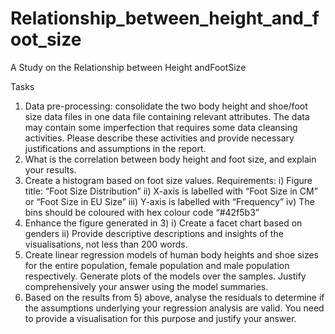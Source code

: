 # Relationship_between_height_and_foot_size
A Study on the Relationship between Height andFootSize

Tasks
1) Data pre-processing: consolidate the two body height and shoe/foot size data files in one data file containing relevant attributes. The data may contain some imperfection that requires some data cleansing activities. Please describe these activities and provide necessary justifications and assumptions in the report.
2) What is the correlation between body height and foot size, and explain your results.
3) Create a histogram based on foot size values.
Requirements:
i) Figure title: “Foot Size Distribution”
ii) X-axis is labelled with “Foot Size in CM” or “Foot Size in EU Size”
iii) Y-axis is labelled with “Frequency”
iv) The bins should be coloured with hex colour code “#42f5b3”
4) Enhance the figure generated in 3)
i) Create a facet chart based on genders
ii) Provide descriptive descriptions and insights of the visualisations, not less than 200 words.
5) Create linear regression models of human body heights and shoe sizes for the entire population, female population and male population respectively. Generate plots of the models over the samples. Justify comprehensively your answer using the model summaries.
6)  Based on the results from 5) above, analyse the residuals to determine if the assumptions underlying your regression analysis are valid. You need to provide a visualisation for this purpose and justify your answer.
